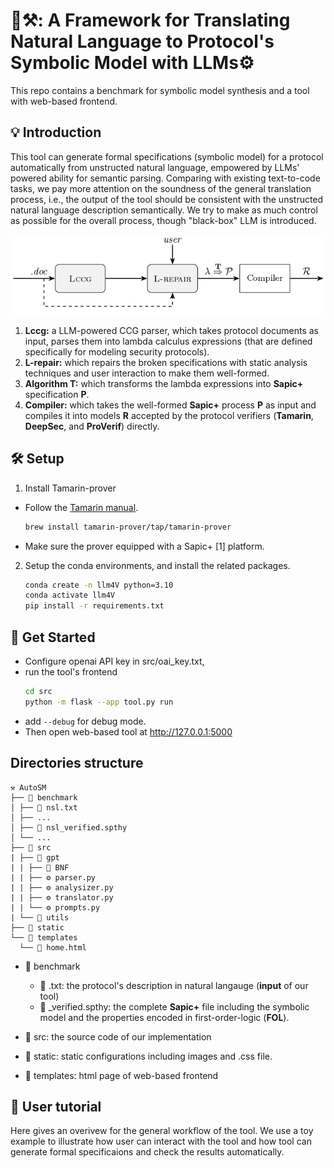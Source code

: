 # 🤔⚒️: A Framework for Translating Natural Language to Protocol's Symbolic Model with LLMs⚙️

This repo contains a benchmark for symbolic model synthesis and a tool with web-based frontend.

## 💡 Introduction

This tool can generate formal specifications (symbolic model) for a protocol automatically from unstructed natural language, empowered by LLMs' powered ability for semantic parsing. Comparing with existing text-to-code tasks, we pay more attention on the soundness of the general translation process, i.e., the output of the tool should be consistent with the unstructed natural language description semantically. We try to make as much control as possible for the overall process, though "black-box" LLM is introduced.

![My Image](./static/images/workflow.jpg)

1. **Lccg:** a LLM-powered CCG parser, which takes protocol documents as input, parses them into lambda calculus expressions (that are defined specifically for modeling security protocols).
2. **L-repair:** which repairs the broken specifications with static analysis techniques and user interaction to make them well-formed.
3. **Algorithm T:** which transforms the lambda expressions into **Sapic+** specification **P**.
4. **Compiler:** which takes the well-formed **Sapic+** process **P** as input and compiles it into models **R** accepted by the protocol verifiers (**Tamarin**, **DeepSec**, and **ProVerif**) directly.


## 🛠️ Setup

1. Install Tamarin-prover
- Follow the [Tamarin manual](https://tamarin-prover.com/manual/master/book/002_installation.html).
    ```bash
    brew install tamarin-prover/tap/tamarin-prover
    ```
- Make sure the prover equipped with a Sapic+ [1] platform.


2. Setup the conda environments, and install the related packages.
    ```bash
    conda create -n llm4V python=3.10
    conda activate llm4V
    pip install -r requirements.txt
    ```

## 🚀 Get Started

- Configure openai API key in src/oai_key.txt,
- run the tool's frontend
    ```bash
    cd src
    python -m flask --app tool.py run
    ```
- add ```--debug``` for debug mode.
- Then open web-based tool at http://127.0.0.1:5000


## Directories structure
```
⚒️ AutoSM 
├── 📂 benchmark
│ ├── 📝 nsl.txt 
│ ├── ...
│ ├── 📜 nsl_verified.spthy
│ └── ...
├── 📂 src
| ├── 📂 gpt
| | ├── 📜 BNF
| | ├── ⚙️ parser.py
| | ├── ⚙️ analysizer.py
| | ├── ⚙️ translator.py
| | └── ⚙️ prompts.py
| └── 📂 utils
├── 📂 static
└── 📂 templates
  └── 📜 home.html
```

- 📂 benchmark
    - 📝 .txt: the protocol's description in natural langauge (**input** of our tool)
    - 📜 _verified.spthy: the complete **Sapic+** file including the symbolic model and the properties encoded in first-order-logic (**FOL**).

- 📂 src: the source code of our implementation
- 📂 static: static configurations including images and .css file.
- 📂 templates: html page of web-based frontend 

## 💬 User tutorial

Here gives an overivew for the general workflow of the tool. We use a toy example to illustrate how user can interact with the tool and how tool can generate formal specificaions and check the results automatically.


